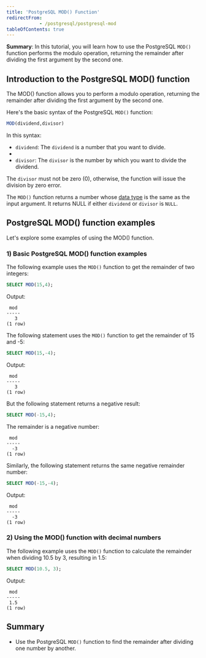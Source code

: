 ```yaml
---
title: 'PostgreSQL MOD() Function'
redirectFrom: 
            - /postgresql/postgresql-mod
tableOfContents: true
---
```



**Summary**: In this tutorial, you will learn how to use the PostgreSQL `MOD()` function performs the modulo operation, returning the remainder after dividing the first argument by the second one.

## Introduction to the PostgreSQL MOD() function

The MOD() function allows you to perform a modulo operation, returning the remainder after dividing the first argument by the second one.

Here's the basic syntax of the PostgreSQL `MOD()` function:

```sql
MOD(dividend,divisor)
```

In this syntax:

- `dividend`: The `dividend` is a number that you want to divide.
-
- `divisor`: The `divisor` is the number by which you want to divide the dividend.

The `divisor` must not be zero (0), otherwise, the function will issue the division by zero error.

The `MOD()` function returns a number whose [data type](/postgresql/postgresql-data-types) is the same as the input argument. It returns NULL if either `dividend` or `divisor` is `NULL`.

## PostgreSQL MOD() function examples

Let's explore some examples of using the MOD() function.

### 1) Basic PostgreSQL MOD() function examples

The following example uses the `MOD()` function to get the remainder of two integers:

```sql
SELECT MOD(15,4);
```

Output:

```
 mod
-----
   3
(1 row)
```

The following statement uses the `MOD()` function to get the remainder of 15 and -5:

```sql
SELECT MOD(15,-4);
```

Output:

```
 mod
-----
   3
(1 row)
```

But the following statement returns a negative result:

```sql
SELECT MOD(-15,4);
```

The remainder is a negative number:

```
 mod
-----
  -3
(1 row)
```

Similarly, the following statement returns the same negative remainder number:

```sql
SELECT MOD(-15,-4);
```

Output:

```
 mod
-----
  -3
(1 row)
```

### 2) Using the MOD() function with decimal numbers

The following example uses the `MOD()` function to calculate the remainder when dividing 10.5 by 3, resulting in 1.5:

```sql
SELECT MOD(10.5, 3);
```

Output:

```
 mod
-----
 1.5
(1 row)
```

## Summary

- Use the PostgreSQL `MOD()` function to find the remainder after dividing one number by another.
